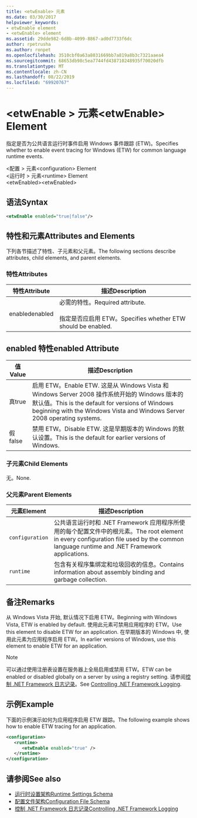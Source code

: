 ```yaml
---
title: <etwEnable> 元素
ms.date: 03/30/2017
helpviewer_keywords:
- etwEnable element
- <etwEnable> element
ms.assetid: 29dde982-6d8b-4099-8867-ad0d7733f6dc
author: rpetrusha
ms.author: ronpet
ms.openlocfilehash: 3510cbf0a63a8031669bb7a819a8b3c7321aaea4
ms.sourcegitcommit: 68653db98c5ea7744fd438710248935f70020dfb
ms.translationtype: MT
ms.contentlocale: zh-CN
ms.lasthandoff: 08/22/2019
ms.locfileid: "69920767"
---
```

# <a name="etwenable-element"></a><span data-ttu-id="a3b3f-102">\<etwEnable > 元素</span><span class="sxs-lookup"><span data-stu-id="a3b3f-102">\<etwEnable> Element</span></span>
<span data-ttu-id="a3b3f-103">指定是否为公共语言运行时事件启用 Windows 事件跟踪 (ETW)。</span><span class="sxs-lookup"><span data-stu-id="a3b3f-103">Specifies whether to enable event tracing for Windows (ETW) for common language runtime events.</span></span>  
  
 <span data-ttu-id="a3b3f-104">\<配置 > 元素</span><span class="sxs-lookup"><span data-stu-id="a3b3f-104">\<configuration> Element</span></span>  
<span data-ttu-id="a3b3f-105">\<运行时 > 元素</span><span class="sxs-lookup"><span data-stu-id="a3b3f-105">\<runtime> Element</span></span>  
<span data-ttu-id="a3b3f-106">\<etwEnabled></span><span class="sxs-lookup"><span data-stu-id="a3b3f-106">\<etwEnabled></span></span>  
  
## <a name="syntax"></a><span data-ttu-id="a3b3f-107">语法</span><span class="sxs-lookup"><span data-stu-id="a3b3f-107">Syntax</span></span>  
  
```xml  
<etwEnable enabled="true|false"/>  
```  
  
## <a name="attributes-and-elements"></a><span data-ttu-id="a3b3f-108">特性和元素</span><span class="sxs-lookup"><span data-stu-id="a3b3f-108">Attributes and Elements</span></span>  
 <span data-ttu-id="a3b3f-109">下列各节描述了特性、子元素和父元素。</span><span class="sxs-lookup"><span data-stu-id="a3b3f-109">The following sections describe attributes, child elements, and parent elements.</span></span>  
  
### <a name="attributes"></a><span data-ttu-id="a3b3f-110">特性</span><span class="sxs-lookup"><span data-stu-id="a3b3f-110">Attributes</span></span>  
  
|<span data-ttu-id="a3b3f-111">特性</span><span class="sxs-lookup"><span data-stu-id="a3b3f-111">Attribute</span></span>|<span data-ttu-id="a3b3f-112">描述</span><span class="sxs-lookup"><span data-stu-id="a3b3f-112">Description</span></span>|  
|---------------|-----------------|  
|<span data-ttu-id="a3b3f-113">enabled</span><span class="sxs-lookup"><span data-stu-id="a3b3f-113">enabled</span></span>|<span data-ttu-id="a3b3f-114">必需的特性。</span><span class="sxs-lookup"><span data-stu-id="a3b3f-114">Required attribute.</span></span><br /><br /> <span data-ttu-id="a3b3f-115">指定是否应启用 ETW。</span><span class="sxs-lookup"><span data-stu-id="a3b3f-115">Specifies whether ETW should be enabled.</span></span>|  
  
## <a name="enabled-attribute"></a><span data-ttu-id="a3b3f-116">enabled 特性</span><span class="sxs-lookup"><span data-stu-id="a3b3f-116">enabled Attribute</span></span>  
  
|<span data-ttu-id="a3b3f-117">值</span><span class="sxs-lookup"><span data-stu-id="a3b3f-117">Value</span></span>|<span data-ttu-id="a3b3f-118">描述</span><span class="sxs-lookup"><span data-stu-id="a3b3f-118">Description</span></span>|  
|-----------|-----------------|  
|<span data-ttu-id="a3b3f-119">真</span><span class="sxs-lookup"><span data-stu-id="a3b3f-119">true</span></span>|<span data-ttu-id="a3b3f-120">启用 ETW。</span><span class="sxs-lookup"><span data-stu-id="a3b3f-120">Enable ETW.</span></span> <span data-ttu-id="a3b3f-121">这是从 Windows Vista 和 Windows Server 2008 操作系统开始的 Windows 版本的默认值。</span><span class="sxs-lookup"><span data-stu-id="a3b3f-121">This is the default for versions of Windows beginning with the Windows Vista and Windows Server 2008 operating systems.</span></span>|  
|<span data-ttu-id="a3b3f-122">假</span><span class="sxs-lookup"><span data-stu-id="a3b3f-122">false</span></span>|<span data-ttu-id="a3b3f-123">禁用 ETW。</span><span class="sxs-lookup"><span data-stu-id="a3b3f-123">Disable ETW.</span></span> <span data-ttu-id="a3b3f-124">这是早期版本的 Windows 的默认设置。</span><span class="sxs-lookup"><span data-stu-id="a3b3f-124">This is the default for earlier versions of Windows.</span></span>|  
  
### <a name="child-elements"></a><span data-ttu-id="a3b3f-125">子元素</span><span class="sxs-lookup"><span data-stu-id="a3b3f-125">Child Elements</span></span>  
 <span data-ttu-id="a3b3f-126">无。</span><span class="sxs-lookup"><span data-stu-id="a3b3f-126">None.</span></span>  
  
### <a name="parent-elements"></a><span data-ttu-id="a3b3f-127">父元素</span><span class="sxs-lookup"><span data-stu-id="a3b3f-127">Parent Elements</span></span>  
  
|<span data-ttu-id="a3b3f-128">元素</span><span class="sxs-lookup"><span data-stu-id="a3b3f-128">Element</span></span>|<span data-ttu-id="a3b3f-129">描述</span><span class="sxs-lookup"><span data-stu-id="a3b3f-129">Description</span></span>|  
|-------------|-----------------|  
|`configuration`|<span data-ttu-id="a3b3f-130">公共语言运行时和 .NET Framework 应用程序所使用的每个配置文件中的根元素。</span><span class="sxs-lookup"><span data-stu-id="a3b3f-130">The root element in every configuration file used by the common language runtime and .NET Framework applications.</span></span>|  
|`runtime`|<span data-ttu-id="a3b3f-131">包含有关程序集绑定和垃圾回收的信息。</span><span class="sxs-lookup"><span data-stu-id="a3b3f-131">Contains information about assembly binding and garbage collection.</span></span>|  
  
## <a name="remarks"></a><span data-ttu-id="a3b3f-132">备注</span><span class="sxs-lookup"><span data-stu-id="a3b3f-132">Remarks</span></span>  
 <span data-ttu-id="a3b3f-133">从 Windows Vista 开始, 默认情况下启用 ETW。</span><span class="sxs-lookup"><span data-stu-id="a3b3f-133">Beginning with Windows Vista, ETW is enabled by default.</span></span> <span data-ttu-id="a3b3f-134">使用此元素可禁用应用程序的 ETW。</span><span class="sxs-lookup"><span data-stu-id="a3b3f-134">Use this element to disable ETW for an application.</span></span> <span data-ttu-id="a3b3f-135">在早期版本的 Windows 中, 使用此元素为应用程序启用 ETW。</span><span class="sxs-lookup"><span data-stu-id="a3b3f-135">In earlier versions of Windows, use this element to enable ETW for an application.</span></span>  
  
> [!NOTE]
> <span data-ttu-id="a3b3f-136">可以通过使用注册表设置在服务器上全局启用或禁用 ETW。</span><span class="sxs-lookup"><span data-stu-id="a3b3f-136">ETW can be enabled or disabled globally on a server by using a registry setting.</span></span> <span data-ttu-id="a3b3f-137">请参阅[控制 .NET Framework 日志记录](../../../performance/controlling-logging.md)。</span><span class="sxs-lookup"><span data-stu-id="a3b3f-137">See [Controlling .NET Framework Logging](../../../performance/controlling-logging.md).</span></span>  
  
## <a name="example"></a><span data-ttu-id="a3b3f-138">示例</span><span class="sxs-lookup"><span data-stu-id="a3b3f-138">Example</span></span>  
 <span data-ttu-id="a3b3f-139">下面的示例演示如何为应用程序启用 ETW 跟踪。</span><span class="sxs-lookup"><span data-stu-id="a3b3f-139">The following example shows how to enable ETW tracing for an application.</span></span>  
  
```xml  
<configuration>  
   <runtime>  
      <etwEnable enabled="true" />  
   </runtime>  
</configuration>  
```  
  
## <a name="see-also"></a><span data-ttu-id="a3b3f-140">请参阅</span><span class="sxs-lookup"><span data-stu-id="a3b3f-140">See also</span></span>

- [<span data-ttu-id="a3b3f-141">运行时设置架构</span><span class="sxs-lookup"><span data-stu-id="a3b3f-141">Runtime Settings Schema</span></span>](index.md)
- [<span data-ttu-id="a3b3f-142">配置文件架构</span><span class="sxs-lookup"><span data-stu-id="a3b3f-142">Configuration File Schema</span></span>](../index.md)
- [<span data-ttu-id="a3b3f-143">控制 .NET Framework 日志记录</span><span class="sxs-lookup"><span data-stu-id="a3b3f-143">Controlling .NET Framework Logging</span></span>](../../../performance/controlling-logging.md)
